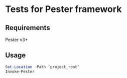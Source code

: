Tests for Pester framework
==========================

Requirements
------------

Pester v3+


Usage
-----

```powershell
Set-Location -Path ‘project_root‘
Invoke-Pester
```
